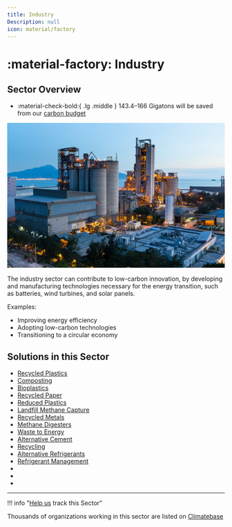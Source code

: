 ```yaml
---
title: Industry
Description: null
icon: material/factory
---
```

# :material-factory: Industry

## Sector Overview

<div class="grid cards" markdown>

* :material-check-bold:{ .lg .middle } 143.4–166 Gigatons will be saved from our [carbon budget](../glossary/#carbon-budget)

</div>

![](/../static/img/industry.jpg)

The industry sector can contribute to low-carbon innovation, by developing and manufacturing technologies necessary for the energy transition, such as batteries, wind turbines, and solar panels.

Examples:

* Improving energy efficiency
* Adopting low-carbon technologies
* Transitioning to a circular economy

## Solutions in this Sector

* [Recycled Plastics](../solution-recycled-plastics)
* [Composting](../solution-composting)
* [Bioplastics](../solution-bioplastics)
* [Recycled Paper](../solution-recycled-paper)
* [Reduced Plastics](../solution-reduced-plastics)
* [Landfill Methane Capture](../solution-landfill-methane-capture)
* [Recycled Metals](../solution-recycled-metals)
* [Methane Digesters](../solution-methane-digesters)
* [Waste to Energy](../solution-waste-to-energy)
* [Alternative Cement](../solution-alternative-cement)
* [Recycling](../solution-recycling)
* [Alternative Refrigerants](../solution-alternative-refrigerants)
* [Refrigerant Management](../solution-refrigerant-management)
*
*
*

- - -

!!! info "[Help us](../../contribute) track this Sector"

Thousands of organizations working in this sector are listed on [Climatebase](https://climatebase.org/organizations)